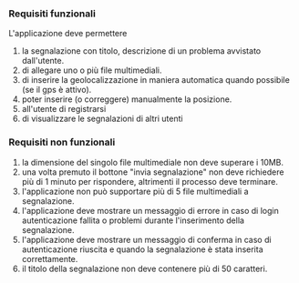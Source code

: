 ### Requisiti funzionali
L'applicazione deve permettere
1. la segnalazione con titolo, descrizione di un problema avvistato dall'utente.
1. di allegare uno o più file multimediali.
1. di inserire la geolocalizzazione in maniera automatica quando possibile (se il gps è attivo).
1. poter inserire (o correggere) manualmente la posizione.
1. all'utente di registrarsi
1. di visualizzare le segnalazioni di altri utenti

### Requisiti non funzionali
1. la dimensione del singolo file multimediale non deve superare i 10MB.
1. una volta premuto il bottone "invia segnalazione" non deve richiedere più di 1 minuto per rispondere, altrimenti il processo deve terminare.
1. l'applicazione non può supportare più di 5 file multimediali a segnalazione.
1. l'applicazione deve mostrare un messaggio di errore in caso di login autenticazione fallita o problemi durante l'inserimento della segnalazione.
1. l'applicazione deve mostrare un messaggio di conferma in caso di autenticazione riuscita e quando la segnalazione è stata inserita correttamente.
1. il titolo della segnalazione non deve contenere più di 50 caratteri.

